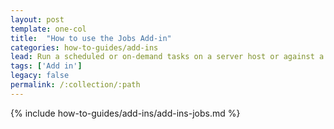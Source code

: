 ```yaml
---
layout: post
template: one-col
title:  "How to use the Jobs Add-in"
categories: how-to-guides/add-ins
lead: Run a scheduled or on-demand tasks on a server host or against a docker service
tags: ['Add in']
legacy: false
permalink: /:collection/:path
---
```


{% include how-to-guides/add-ins/add-ins-jobs.md %}
